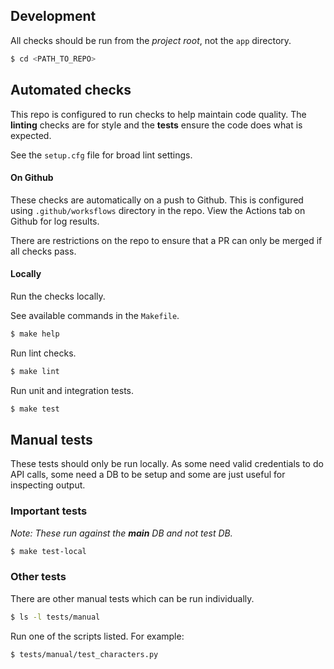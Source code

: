 ## Development

All checks should be run from the _project root_, not the `app` directory.

```bash
$ cd <PATH_TO_REPO>
```

## Automated checks

This repo is configured to run checks to help maintain code quality. The **linting** checks are for style and the **tests** ensure the code does what is expected.

See the `setup.cfg` file for broad lint settings.

#### On Github

These checks are automatically on a push to Github. This is configured using `.github/worksflows` directory in the repo. View the Actions tab on Github for log results.

There are restrictions on the repo to ensure that a PR can only be merged if all checks pass.

#### Locally

Run the checks locally.

See available commands in the `Makefile`.

```bash
$ make help
```

Run lint checks.

```bash
$ make lint
```

Run unit and integration tests.

```bash
$ make test
```

## Manual tests

These tests should only be run locally. As some need valid credentials to do API calls, some need a DB to be setup and some are just useful for inspecting output.

### Important tests

_Note: These run against the **main** DB and not test DB._

```bash
$ make test-local
```

### Other tests

There are other manual tests which can be run individually.

```bash
$ ls -l tests/manual
```

Run one of the scripts listed. For example:

```bash
$ tests/manual/test_characters.py
```
